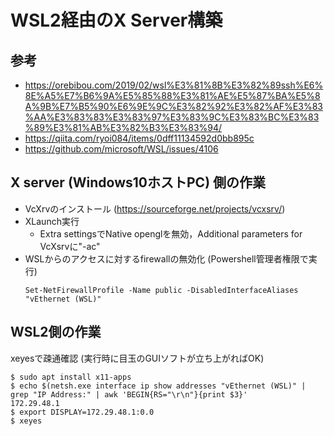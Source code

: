 # WSL2経由のX Server構築


## 参考
- https://orebibou.com/2019/02/wsl%E3%81%8B%E3%82%89ssh%E6%8E%A5%E7%B6%9A%E5%85%88%E3%81%AE%E5%87%BA%E5%8A%9B%E7%B5%90%E6%9E%9C%E3%82%92%E3%82%AF%E3%83%AA%E3%83%83%E3%83%97%E3%83%9C%E3%83%BC%E3%83%89%E3%81%AB%E3%82%B3%E3%83%94/
- https://qiita.com/ryoi084/items/0dff11134592d0bb895c
- https://github.com/microsoft/WSL/issues/4106


## X server (Windows10ホストPC) 側の作業
- VcXrvのインストール (https://sourceforge.net/projects/vcxsrv/)
- XLaunch実行
    - Extra settingsでNative openglを無効，Additional parameters for VcXsrvに"-ac"
- WSLからのアクセスに対するfirewallの無効化 (Powershell管理者権限で実行)
  ```
  Set-NetFirewallProfile -Name public -DisabledInterfaceAliases "vEthernet (WSL)"
  ```

## WSL2側の作業
xeyesで疎通確認 (実行時に目玉のGUIソフトが立ち上がればOK)
```
$ sudo apt install x11-apps
$ echo $(netsh.exe interface ip show addresses "vEthernet (WSL)" | grep "IP Address:" | awk 'BEGIN{RS="\r\n"}{print $3}'
172.29.48.1
$ export DISPLAY=172.29.48.1:0.0
$ xeyes
```
